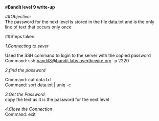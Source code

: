 #**Bandit level 9 write-up**<br>

##*Objective*:<br>The password for the next level is stored in the file data.txt and is the only line of text that occurs only once<br>

##Steps taken:<br>

*1.Connecting to sever* <br>

Used the SSH command to login to the server with the copied password<br>
Command: ssh bandit8@bandit.labs.overthewire.org -p 2220<br>

*2.find the password* <br>

Command: cat data.txt<br>
Command: sort data.txt | uniq -c<br>

*3.Get the Password*<br>
copy the text as it is the password for the next level

*4.Close the Connection*<br>
Command: exit
